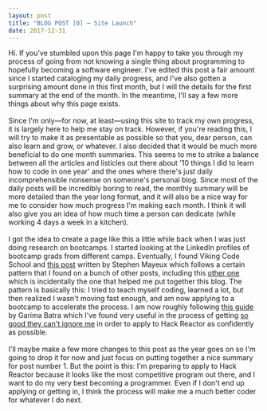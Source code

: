 ```yaml
---
layout: post
title: "BLOG POST [0] — Site Launch"
date: 2017-12-31
---
```


Hi. If you've stumbled upon this page I'm happy to take you through my process of going from not knowing a single thing about programming to hopefully becoming a software engineer. I've edited this post a fair amount since I started cataloging my daily progress, and I've also gotten a surprising amount done in this first month, but I will the details for the first summary at the end of the month. In the meantime, I'll say a few more things about why this page exists.
<br>
<br>
Since I'm only—for now, at least—using this site to track my own progress, it is largely here to help me stay on track. However, if you're reading this, I will try to make it as presentable as possible so that you, dear person, can also learn and grow, or whatever. I also decided that it would be much more beneficial to do one month summaries. This seems to me to strike a balance between all the articles and listicles out there about '10 things I did to learn how to code in one year' and the ones where there's just daily incomprehensible nonsense on someone's personal blog. Since most of the daily posts will be incredibly boring to read, the monthly summary will be more detailed than the year long format, and it will also be a nice way for me to consider how much progress I'm making each month. I think it will also give you an idea of how much time a person can dedicate (while working 4 days a week in a kitchen).
<br>
<br>
I got the idea to create a page like this a little while back when I was just doing research on bootcamps. I started looking at the LinkedIn profiles of bootcamp grads from different camps. Eventually, I found Viking Code School and <a href="https://medium.freecodecamp.org/stephen-mayeux-shows-you-what-9-months-of-self-taught-coding-looks-like-50f4e6c3598f">this post</a> written by Stephen Mayeux which follows a certain pattern that I found on a bunch of other posts, including this <a href="https://sw-yx.github.io/2017/12/19/fcc-blogpost-draft-2">other one</a> which is incidentally the one that helped me put together this blog. The pattern is basically this: I tried to teach myself coding, learned a lot, but then realized I wasn't moving fast enough, and am now applying to a bootcamp to accelerate the process. I am now roughly following <a href="https://medium.com/@gbatra17/how-i-got-into-hack-reactor-summer-2017-aka-my-journey-to-join-a-coding-bootcamp-d2c698c36813">this guide<a/> by Garima Batra which I've found very useful in the process of getting <a href="https://www.youtube.com/watch?v=DFjTD8v7xuw">so good they can't ignore me</a> in order to apply to Hack Reactor as confidently as possible. 
<br>
<br>
I'll maybe make a few more changes to this post as the year goes on so I'm going to drop it for now and just focus on putting together a nice summary for post number 1. But the point is this: I'm preparing to apply to Hack Reactor because it looks like the most competitive program out there, and I want to do my very best becoming a programmer. Even if I don't end up applying or getting in, I think the process will make me a much better coder for whatever I do next.
